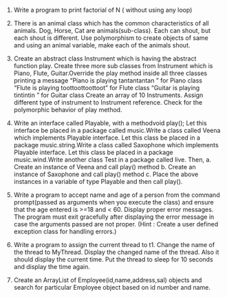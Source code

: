 1.	Write a program to print factorial of N ( without using any loop) <br>

2.	There is an animal class which has the common characteristics of all animals. Dog, Horse, Cat are animals(sub-class). Each can shout, but each shout is different. Use polymorphism to create objects of same and using an animal variable, make each of the animals shout.<br>

3.	Create an abstract class Instrument which is having the abstract function play. Create three more sub classes from Instrument which is Piano, Flute, Guitar.Override the play method inside all three classes printing a message 
“Piano is playing  tantantantan  ”  for Piano class
“Flute is playing  toottoottoottoot”  for Flute class
“Guitar is playing  tintintin ”  for Guitar class 
Create an array of 10 Instruments.
Assign different type of instrument to Instrument reference.
Check for the polymorphic behavior of  play method.<br>

4.	Write an interface called Playable, with a methodvoid play();
Let this interface be placed in a package called music.Write a class called Veena which implements Playable interface. Let this class be placed in a package music.string.Write a class called Saxophone which implements Playable interface. Let this class be placed in a package music.wind.Write another class Test in a package called live. Then,
a. Create an instance of Veena and call play() method
b. Create an instance of Saxophone and call play() method
c. Place the above instances in a variable of type Playable and then call play().<br>

5.	Write a program to accept name and age of a person from the command prompt(passed as arguments when you execute the class) and ensure that the age entered is >=18 and < 60. Display proper error messages. The program must exit gracefully after displaying the error message in case the arguments passed are not proper. (Hint : Create a user defined exception class for handling errors.)<br>

6.	Write  a  program  to  assign  the  current  thread  to  t1.  Change  the  name  of  the  thread  to  MyThread.  Display  the  changed  name  of  the  thread.  Also  it  should  display  the  current  time.  Put  the  thread  to  sleep  for  10  seconds  and  display  the  time  again.<br>

7.	Create an ArrayList of Employee(id,name,address,sal) objects and search for particular Employee object based on id number and name.<br>

